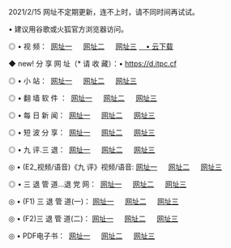 <p>2021/2/15 网址不定期更新，连不上时，请不同时间再试试。
<p>• 建议用谷歌或火狐官方浏览器访问。
<p>◎ • 视 频： 
<a href="http://puu.hdfmradio.com/" target="_blank">网址一</a> 　 
<a href="http://pth.hdfmradio.com/" target="_blank">网址二</a> 　 
<a href="http://pth.hdfmradio.com/b.html" target="_blank">网址三</a>
<a href="https://yadi.sk/d/d0sUeAOpal3njw" target="_blank">　• 云下载 </a></p>
<p>◆ new! 分 享 网 址（* 请 收 藏）：• <a href="http://prw.hdfmradio.com/a.html">https://d.itpc.cf</a></p>

<p>◎ • 小 站：  
<a href="http://puu.hdfmradio.com/f.html" target="_blank">网址一</a> 　 
<a href="http://pth.hdfmradio.com/h.html" target="_blank">网址二</a> 　 
<a href="http://pth.hdfmradio.com/k/" target="_blank">网址三</a></p>
<p>◎ • 翻 墙 软 件 ：  
<a href="http://puu.hdfmradio.com/ff/" target="_blank">网址一</a> 　 
<a href="http://pth.hdfmradio.com/s/read/a1_nd.html" target="_blank">网址二</a> 　 
<a href="http://pth.hdfmradio.com/ff/index.html" target="_blank">网址三</a></p>
<p>◎ • 每 日 新 闻：  
<a href="http://puu.hdfmradio.com/day/" target="_blank">网址一</a> 　 
<a href="http://pth.hdfmradio.com/day/" target="_blank">网址二</a> 　 
<a href="http://pth.hdfmradio.com/day/index.html" target="_blank">网址三</a></p>
<p>◎ • 短 波 分 享：  
<a href="http://puu.hdfmradio.com/h/" target="_blank">网址一</a> 　 
<a href="http://pth.hdfmradio.com/h/" target="_blank">网址二</a> 　 
<a href="http://pth.hdfmradio.com/h/index.html" target="_blank">网址三</a></p>
<p>◎ • 九 评.三 退：  
<a href="http://puu.hdfmradio.com/t/" target="_blank">网址一</a> 　 
<a href="http://pth.hdfmradio.com/v2/index.html" target="_blank">网址二</a> 　 
<a href="http://pth.hdfmradio.com/tt/index.html" target="_blank">网址三</a> 　</p>
<p>◎ • (E2_视频/语音)《九 评》视频/语音: 
<a href="http://pth.hdfmradio.com/7738.html" target="_blank">网址一</a> 　 
<a href="http://pth.hdfmradio.com/7614.html" target="_blank">网址二</a> 　 
<a href="http://pth.hdfmradio.com/7633.html" target="_blank">网址三</a></p>
<p>◎ • 三 退 管 道...退 党 网：  
<a href="http://puu.hdfmradio.com/go/td1.html" target="_blank">网址一</a> 　 
<a href="http://pth.hdfmradio.com/go/td2.html" target="_blank">网址二</a> 　 
<a href="http://pth.hdfmradio.com/go/td3.html" target="_blank">网址三</a></p>
<p>◎ • (F1) 三 退 管 道(一)： 
<a href="http://puu.hdfmradio.com/dd/" target="_blank">网址一</a> 　 
<a href="http://pth.hdfmradio.com/s/read/a1_tdx.html" target="_blank">网址二</a> 　 
<a href="http://pth.hdfmradio.com/dd/" target="_blank">网址三</a></p>
<p>◎ • (F2)三 退 管 道(二)： 
<a href="http://pth.hdfmradio.com/d/" target="_blank">网址一</a> 　 
<a href="http://puu.hdfmradio.com/d/index.html" target="_blank">网址二</a> 　 
<a href="http://pth.hdfmradio.com/d/" target="_blank">网址三</a></p>
<p>◎ • PDF电子书：  
<a href="http://puu.hdfmradio.com/p/" target="_blank">网址一</a> 　 
<a href="http://pth.hdfmradio.com/p/index.html" target="_blank">网址二</a> 　 
<a href="http://pth.hdfmradio.com/p/" target="_blank">网址三</a></p>
